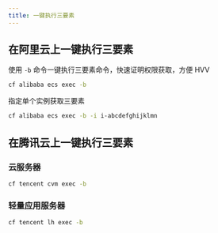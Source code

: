 ```yaml
---
title: 一键执行三要素
---
```


## 在阿里云上一键执行三要素

使用 `-b` 命令一键执行三要素命令，快速证明权限获取，方便 HVV

```bash
cf alibaba ecs exec -b
```

指定单个实例获取三要素

```bash
cf alibaba ecs exec -b -i i-abcdefghijklmn
```

## 在腾讯云上一键执行三要素

### 云服务器

```bash
cf tencent cvm exec -b
```

### 轻量应用服务器

```bash
cf tencent lh exec -b
```

<Vssue />

<script>
export default {
    mounted () {
      this.$page.lastUpdated = "2022年9月7日"
    }
  }
</script>